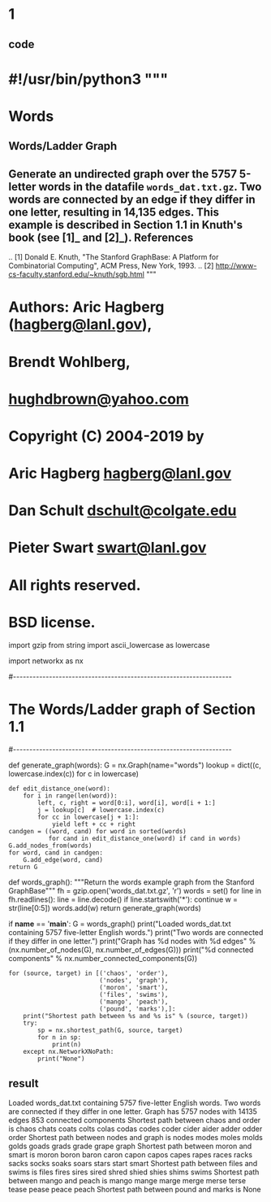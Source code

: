 # 1
## code
#!/usr/bin/python3
"""
=====
Words
=====
Words/Ladder Graph
------------------
Generate  an undirected graph over the 5757 5-letter words in the
datafile `words_dat.txt.gz`.  Two words are connected by an edge
if they differ in one letter, resulting in 14,135 edges. This example
is described in Section 1.1 in Knuth's book (see [1]_ and [2]_).
References
----------
.. [1] Donald E. Knuth,
   "The Stanford GraphBase: A Platform for Combinatorial Computing",
   ACM Press, New York, 1993.
.. [2] http://www-cs-faculty.stanford.edu/~knuth/sgb.html
"""
# Authors: Aric Hagberg (hagberg@lanl.gov),
#          Brendt Wohlberg,
#          hughdbrown@yahoo.com

#    Copyright (C) 2004-2019 by
#    Aric Hagberg <hagberg@lanl.gov>
#    Dan Schult <dschult@colgate.edu>
#    Pieter Swart <swart@lanl.gov>
#    All rights reserved.
#    BSD license.

import gzip
from string import ascii_lowercase as lowercase

import networkx as nx

#-------------------------------------------------------------------
#   The Words/Ladder graph of Section 1.1
#-------------------------------------------------------------------


def generate_graph(words):
    G = nx.Graph(name="words")
    lookup = dict((c, lowercase.index(c)) for c in lowercase)

    def edit_distance_one(word):
        for i in range(len(word)):
            left, c, right = word[0:i], word[i], word[i + 1:]
            j = lookup[c]  # lowercase.index(c)
            for cc in lowercase[j + 1:]:
                yield left + cc + right
    candgen = ((word, cand) for word in sorted(words)
               for cand in edit_distance_one(word) if cand in words)
    G.add_nodes_from(words)
    for word, cand in candgen:
        G.add_edge(word, cand)
    return G


def words_graph():
    """Return the words example graph from the Stanford GraphBase"""
    fh = gzip.open('words_dat.txt.gz', 'r')
    words = set()
    for line in fh.readlines():
        line = line.decode()
        if line.startswith('*'):
            continue
        w = str(line[0:5])
        words.add(w)
    return generate_graph(words)


if __name__ == '__main__':
    G = words_graph()
    print("Loaded words_dat.txt containing 5757 five-letter English words.")
    print("Two words are connected if they differ in one letter.")
    print("Graph has %d nodes with %d edges"
          % (nx.number_of_nodes(G), nx.number_of_edges(G)))
    print("%d connected components" % nx.number_connected_components(G))

    for (source, target) in [('chaos', 'order'),
                             ('nodes', 'graph'),
                             ('moron', 'smart'),
                             ('files', 'swims'),
                             ('mango', 'peach'),
                             ('pound', 'marks'),]:
        print("Shortest path between %s and %s is" % (source, target))
        try:
            sp = nx.shortest_path(G, source, target)
            for n in sp:
                print(n)
        except nx.NetworkXNoPath:
            print("None")
            
## result
Loaded words_dat.txt containing 5757 five-letter English words.
Two words are connected if they differ in one letter.
Graph has 5757 nodes with 14135 edges
853 connected components
Shortest path between chaos and order is
chaos
chats
coats
colts
colas
codas
codes
coder
cider
aider
adder
odder
order
Shortest path between nodes and graph is
nodes
modes
moles
molds
golds
goads
grads
grade
grape
graph
Shortest path between moron and smart is
moron
boron
baron
caron
capon
capos
capes
rapes
races
racks
sacks
socks
soaks
soars
stars
start
smart
Shortest path between files and swims is
files
fires
sires
sired
shred
shied
shies
shims
swims
Shortest path between mango and peach is
mango
mange
marge
merge
merse
terse
tease
pease
peace
peach
Shortest path between pound and marks is
None
 
